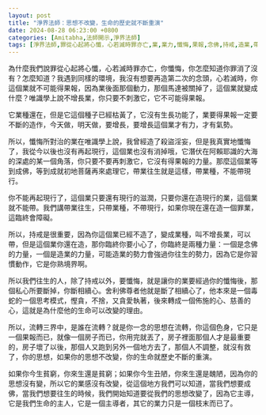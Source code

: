 ```yaml
---
layout: post
title: "淨界法師：思想不改變，生命的歷史就不斷重演"
date: 2024-08-28 06:23:00 +0800
categories: [Amitabha,法師開示,淨界法師]
tags: [淨界法師,罪從心起將心懺，心若滅時罪亦亡,業,業力,懺悔,果報,念佛,持戒,造業,帶業往生,身口意,五戒,持戒,殺生,不與取,邪淫,偷盜,挑撥離間,妄語,惡口,因果,惡業,果報,懺悔,後不再造,逆境惡緣,斷惡修善]
---
```


為什麼我們說罪從心起將心懺，心若滅時罪亦亡，你懺悔，你怎麼知道你罪消了沒有？怎麼知道？我遇到同樣的環境，我沒有想要再造第二次的念頭，心若滅時，你這個業就不可能得果報，因為業後面那個動力，那個馬達被關掉了，這個業就變成什麼？唯識學上說不增長業，你只要不刺激它，它不可能得果報。

它業種還在，但是它這個種子已經枯黃了，它沒有生長功能了，業要得果報一定要不斷的造作，今天做，明天做，要增長，要增長這個業才有力，才有氣勢。

所以，懺悔所對治的業在唯識學上說，我曾經造了殺盜淫妄，但是我真實地懺悔了，我從今以後也沒有再起現行，這個業也沒有消掉哦，它潛伏在阿賴耶識的大海的深處的某一個角落，你只要不要再刺激它，它沒有得果報的力量。那麼這個業等到成佛，等到成就初地菩薩再來處理它，帶業往生就是這樣，帶業種，不能帶現行。

你不能再起現行了，這個業只要還有現行的滋潤，只要你還在造現行的業，這個業就不能帶。我們講帶業往生，只帶業種，不帶現行，如果你現在還在造一個罪業，這臨終會障礙。

所以，持戒是很重要，因為你這個業已經不造了，變成業種，叫不增長業，可以帶，但是這個業你還在造，那你臨終你要小心了，你臨終是兩種力量：一個是念佛的力量，一個是造業的力量，可能造業的勢力會強過你往生的勢力，因為它是你習慣動作，它是你熟境界啊。

所以我們往生的人，除了持戒以外，要懺悔，就是讓你的業要經過你的懺悔後，那個私心所要斷掉，你斷相續心。舍利佛尊者他就是斷了相續心了，他本來是一個毒蛇的一個思考模式，慳貪，不捨，又貪愛執著，後來轉成一個佈施的心、慈善的心，這就是為什麼他的生命可以改變的理由。

所以，流轉三界中，是誰在流轉？就是你一念的思想在流轉，你這個色身，它只是一個果報而已，就像一個房子而已，你用完就丟了，房子裡面那個人才是最重要的，房子壞了以後，那個人又跑到另外一個地方去了，那個人不調整，就沒有救了，你的思想，如果你的思想不改變，你的生命就歷史不斷的重演。

如果你今生貧窮，你來生還是貧窮；如果你今生丑陋，你來生還是醜陋，因為你的思想沒有變，所以它的業感沒有改變，從這個地方我們可以知道，當我們想要成佛，當我們想要往生的時候，我們開始知道要從我們的思想改變了，因為它主導，它是我們生命的主人，它是一個主導者，其它的業力只是一個枝末而已了。        